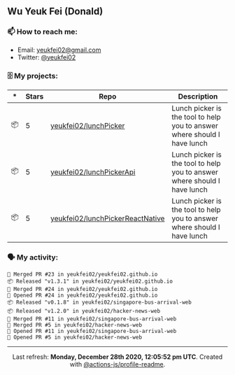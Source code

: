 ## Wu Yeuk Fei (Donald)

### 📫 How to reach me:

- Email: [yeukfei02@gmail.com](yeukfei02@gmail.com)
- Twitter: [@yeukfei02](https://twitter.com/yeukfei02)

### 🗄 My projects:

|*|Stars|Repo|Description|
|---|---|---|---|
| 📦 | 5 | [yeukfei02/lunchPicker](https://github.com/yeukfei02/lunchPicker) | Lunch picker is the tool to help you to answer where should I have lunch |
| 📦 | 5 | [yeukfei02/lunchPickerApi](https://github.com/yeukfei02/lunchPickerApi) | Lunch picker is the tool to help you to answer where should I have lunch |
| 📦 | 5 | [yeukfei02/lunchPickerReactNative](https://github.com/yeukfei02/lunchPickerReactNative) | Lunch picker is the tool to help you to answer where should I have lunch |

### 🗣 My activity:

```
🎉 Merged PR #23 in yeukfei02/yeukfei02.github.io
📦 Released "v1.3.1" in yeukfei02/yeukfei02.github.io
🎉 Merged PR #24 in yeukfei02/yeukfei02.github.io
💪 Opened PR #24 in yeukfei02/yeukfei02.github.io
📦 Released "v0.1.8" in yeukfei02/singapore-bus-arrival-web
📦 Released "v1.2.0" in yeukfei02/hacker-news-web
🎉 Merged PR #11 in yeukfei02/singapore-bus-arrival-web
🎉 Merged PR #5 in yeukfei02/hacker-news-web
💪 Opened PR #11 in yeukfei02/singapore-bus-arrival-web
💪 Opened PR #5 in yeukfei02/hacker-news-web
```

<!-- <img src="https://github-readme-stats.vercel.app/api?username=yeukfei02&show_icons=true&count_private=true&theme=radical" />

<img src="https://github-readme-stats.vercel.app/api/top-langs/?username=yeukfei02&theme=radical" /> -->

---

<p align="center">Last refresh: <b>Monday, December 28th 2020, 12:05:52 pm UTC</b>. Created with <a href=https://github.com/marketplace/actions/profile-readme>@actions-js/profile-readme</a>.</p>
